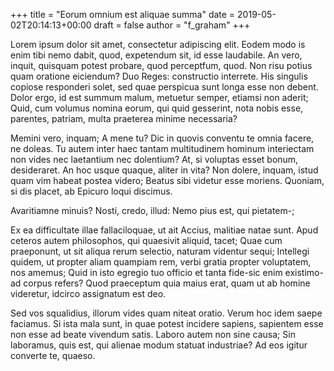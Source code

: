 +++
title = "Eorum omnium est aliquae summa"
date = 2019-05-02T20:14:13+00:00
draft = false
author = "f_graham"
+++

Lorem ipsum dolor sit amet, consectetur adipiscing elit. Eodem modo is enim
tibi nemo dabit, quod, expetendum sit, id esse laudabile. An vero, inquit,
quisquam potest probare, quod perceptfum, quod. Non risu potius quam oratione
eiciendum? Duo Reges: constructio interrete. His singulis copiose responderi
solet, sed quae perspicua sunt longa esse non debent. Dolor ergo, id est summum
malum, metuetur semper, etiamsi non aderit; Quid, cum volumus nomina eorum, qui
quid gesserint, nota nobis esse, parentes, patriam, multa praeterea minime
necessaria?

Memini vero, inquam; A mene tu? Dic in quovis conventu te omnia facere, ne
doleas. Tu autem inter haec tantam multitudinem hominum interiectam non vides
nec laetantium nec dolentium? At, si voluptas esset bonum, desideraret. An hoc
usque quaque, aliter in vita? Non dolere, inquam, istud quam vim habeat postea
videro; Beatus sibi videtur esse moriens. Quoniam, si dis placet, ab Epicuro
loqui discimus.

Avaritiamne minuis? Nosti, credo, illud: Nemo pius est, qui pietatem-;

Ex ea difficultate illae fallaciloquae, ut ait Accius, malitiae natae sunt.
Apud ceteros autem philosophos, qui quaesivit aliquid, tacet; Quae cum
praeponunt, ut sit aliqua rerum selectio, naturam videntur sequi; Intellegi
quidem, ut propter aliam quampiam rem, verbi gratia propter voluptatem, nos
amemus; Quid in isto egregio tuo officio et tanta fide-sic enim existimo-ad
corpus refers? Quod praeceptum quia maius erat, quam ut ab homine videretur,
idcirco assignatum est deo.

Sed vos squalidius, illorum vides quam niteat oratio. Verum hoc idem saepe
faciamus. Si ista mala sunt, in quae potest incidere sapiens, sapientem esse
non esse ad beate vivendum satis. Laboro autem non sine causa; Sin laboramus,
quis est, qui alienae modum statuat industriae? Ad eos igitur converte te,
quaeso.
